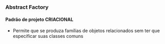 ﻿### Abstract Factory
#### Padrão de projeto CRIACIONAL

* Permite que se produza famílias de objetos relacionados sem ter que especificar suas classes comuns